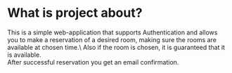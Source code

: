 # What is project about? 
This is a simple web-application that supports Authentication and allows you to make a reservation of a desired room, making sure the rooms are available at chosen time.\ 
Also if the room is chosen, it is guaranteed that it is available.\
After successful reservation you get an email confirmation.

